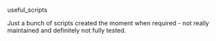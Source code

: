 useful_scripts

Just a bunch of scripts created the moment when required - not really maintained and definitely not fully tested.